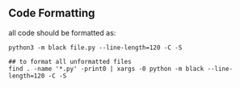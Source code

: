 ## Code Formatting

all code should be formatted as:
```shell
python3 -m black file.py --line-length=120 -C -S

## to format all unformatted files
find . -name '*.py' -print0 | xargs -0 python -m black --line-length=120 -C -S
```